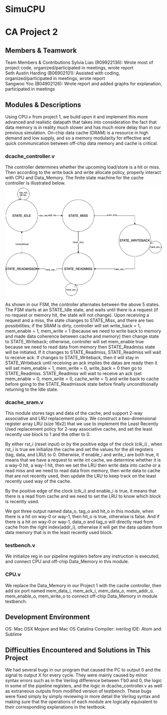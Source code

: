 # SimuCPU

# CA Project 2

## Members & Teamwork
Team Members & Contributions
Sylvia Liao (R09922136): Wrote most of project code, organized/participated in meetings, wrote report  
Seth Austin Harding (B06902101): Assisted with coding, organized/participated in meetings, wrote report  
Sangwoo Yoo (B04902126): Wrote report and added graphs for explanation, participated in meetings  

## Modules & Descriptions

Using CPU.v from project 1, we build upon it and implement this more advanced and realistic datapath that takes into consideration the fact that data memory is in reality much slower and has much more delay than in our previous simulation. On-chip data cache (DRAM) is a resource in high demand and low supply, and so a memory modularity for effective and quick communication between off-chip data memory and cache is critical.

### dcache_controller.v
The controller determines whether the upcoming load/store is a hit or miss. Then according to the write back and write allocate policy, properly interact with CPU and Data_Memory. The finite state machine for the cache controller is illustrated below.
![FSM](FSM.png)

As shown in our FSM, the controller alternates between the above 5 states. The FSM starts at an STATE_Idle state, and waits until there is a request (if no request or memory hit, the state will not change). Upon receiving a request and a miss, the state changes to STATE_Miss, and there are two possibilities; if the SRAM is dirty, controller will set write_back = 1, mem_enable = 1, mem_write = 1 (because we need to write back to memory and made data coherence between cache and memory) then change state to STATE_Writeback; otherwise, controller will set mem_enable true because we need to read data from memory then STATE_Readmiss state will be initiated. If it changes to STATE_Readmiss, STATE_Readmiss will wait to receive ack. If changes to STATE_Writeback, then it will stay in STATE_Writeback until receiving an ack implies the datas are ready then it will set mem_enable = 1,  mem_write = 0, write_back = 0 then go to STATE_Readmiss. STATE_Readmiss will wait to receive an ack (set mem_enable = 0, mem_write = 0, cache_write = 1) and write back to cache before going to the STATE_Readmissok state before finally unconditionally returning to the Idle state.

### dcache_sram.v
This module stores tags and data of the cache, and support 2-way associative and LRU replacement policy.
We construct a two-dimensional register array LRU (size 16x2) that we use to implement the Least Recently Used replacement policy for 2-way associative cache, and set the least recently use block to 1 and the other to 0. 

By either rst_i (reset input) or by the positive edge of the clock (clk_i) , when rst_i is true we initialize the cache and set the values for the all registers (tag, data, and LRU) to 0. Otherwise, if enable_i and write_i are both true, it means that we have a request to write int cache, we determine whether it is a way-0 hit, a way-1 hit, then we set the LRU then write data into cache or a read miss and we need to read data from memory, then write data to cache that are not recently used, then update the LRU to keep track on the least recently used way of the cache.

By the positive edge of the clock (clk_i) and enable_i is true, it means that there is a read from cache and we need to set the LRU to know which block is recently used.

We got three output named data_o, tag_o and hit_o in this module, when there is a hit on way-0 or way-1, then hit_o is true, otherwise is false. And if there is a hit on way-0 or way-1, data_o and tag_o will directly read from cache from the right index(addr_i), otherwise it will get the data update from data memory that is in the least recently used block.

### testbench.v
We initialize reg in our pipeline registers before any instruction is executed, and connect CPU and off-chip Data_Memory in this module.

### CPU.v
We replace the Data_Memory in our Project 1 with the cache controller, then add six port named mem_data_i, mem_ack_i, mem_data_o, mem_addr_o, mem_enable_o, mem_write_o to connect off-chip Data_Memory in module testbench.

## Development Environment
OS: Mac OSX Mojave and Mac OS Catalina
Compiler: iverilog
IDE: Atom and Sublime

## Difficulties Encountered and Solutions in This Project
We had several bugs in our program that caused the PC to output 0 and the signal to output X for every cycle. They were mainly caused by minor syntax errors such as in the Verilog difference between 1'b0 and 0, the logic in some of the pipeline registers, and the logic in dcache_controller.v as well as extraneous outputs from modified version of testbench. These bugs were fixed simply by simply reviewing in more detail the Verilog syntax and making sure that the operations of each module are logically equivalent to their corresponding explanations in the textbook.
